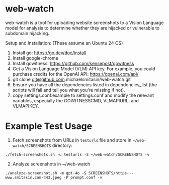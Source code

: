 # web-watch

web-watch is a tool for uploading website screenshots to a Vision Language model for analysis to determine whether they are hijacked or vulnerable to subdomain hijacking.

Setup and Installation:
(These assume an Ubuntu 24 OS)

1) Install go: https://go.dev/doc/install
2) Install google-chrome
3) Install gowitness: https://github.com/sensepost/gowitness
4) Get a Vision Language Model (VLM) API key. For example, you could purchase credits for the OpenAI API: https://openai.com/api/
5) git clone git@github.com:michaelsmitasin/web-watch.git
6) Ensure you have all the dependencies listed in dependencies_list (the scripts will fail and tell you what you're missing if not).
7) copy settings.conf.example to settings.conf and modify the relevant variables, especially the GOWITNESSCMD, VLMAPIURL, and VLMAPIKEY.

# Example Test Usage

1) Fetch screenshots from URLs in `testurls` file and store in `~/web-watch/SCREENSHOTS` directory:
```
./fetch-screenshots.sh -u testurls -S ~/web-watch/SCREENSHOTS -v
```
2) Analyze screenshots in ~/web-watch
```
./analyze-screenshot.sh -m gpt-4o -S SCREENSHOTS/https---www.smitasin.com-443.jpeg -P prompt.conf -v
```
